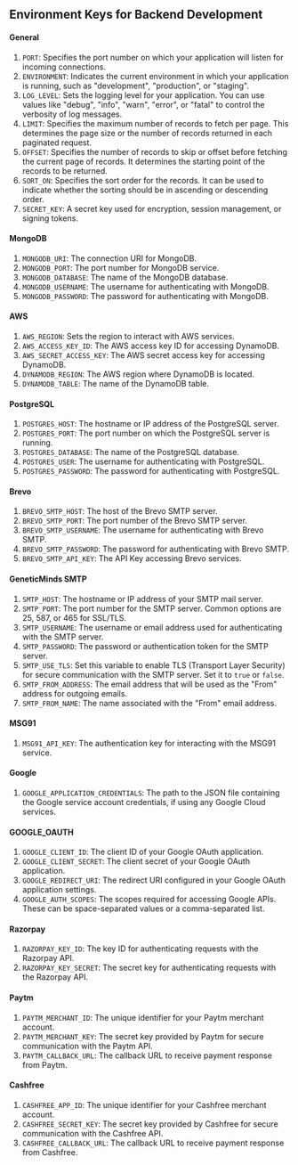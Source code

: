 ## Environment Keys for Backend Development

#### General

1. `PORT`: Specifies the port number on which your application will listen for incoming connections.
2. `ENVIRONMENT`: Indicates the current environment in which your application is running, such as "development", "production", or "staging".
3. `LOG_LEVEL`: Sets the logging level for your application. You can use values like "debug", "info", "warn", "error", or "fatal" to control the verbosity of log messages.
4. `LIMIT`: Specifies the maximum number of records to fetch per page. This determines the page size or the number of records returned in each paginated request.
5. `OFFSET`: Specifies the number of records to skip or offset before fetching the current page of records. It determines the starting point of the records to be returned.
6. `SORT_ON`: Specifies the sort order for the records. It can be used to indicate whether the sorting should be in ascending or descending order.
7. `SECRET_KEY`: A secret key used for encryption, session management, or signing tokens.

#### MongoDB

1. `MONGODB_URI`: The connection URI for MongoDB.
2. `MONGODB_PORT`: The port number for MongoDB service.
3. `MONGODB_DATABASE`: The name of the MongoDB database.
4. `MONGODB_USERNAME`: The username for authenticating with MongoDB.
5. `MONGODB_PASSWORD`: The password for authenticating with MongoDB.

#### AWS

1. `AWS_REGION`: Sets the region to interact with AWS services.
2. `AWS_ACCESS_KEY_ID`: The AWS access key ID for accessing DynamoDB.
3. `AWS_SECRET_ACCESS_KEY`: The AWS secret access key for accessing DynamoDB.
4. `DYNAMODB_REGION`: The AWS region where DynamoDB is located.
5. `DYNAMODB_TABLE`: The name of the DynamoDB table.

#### PostgreSQL

1. `POSTGRES_HOST`: The hostname or IP address of the PostgreSQL server.
2. `POSTGRES_PORT`: The port number on which the PostgreSQL server is running.
3. `POSTGRES_DATABASE`: The name of the PostgreSQL database.
4. `POSTGRES_USER`: The username for authenticating with PostgreSQL.
5. `POSTGRES_PASSWORD`: The password for authenticating with PostgreSQL.

#### Brevo

1. `BREVO_SMTP_HOST`: The host of the Brevo SMTP server.
2. `BREVO_SMTP_PORT`: The port number of the Brevo SMTP server.
3. `BREVO_SMTP_USERNAME`: The username for authenticating with Brevo SMTP.
4. `BREVO_SMTP_PASSWORD`: The password for authenticating with Brevo SMTP.
5. `BREVO_SMTP_API_KEY`: The API Key accessing Brevo services.

#### GeneticMinds SMTP

1. `SMTP_HOST`: The hostname or IP address of your SMTP mail server.
2. `SMTP_PORT`: The port number for the SMTP server. Common options are 25, 587, or 465 for SSL/TLS.
3. `SMTP_USERNAME`: The username or email address used for authenticating with the SMTP server.
4. `SMTP_PASSWORD`: The password or authentication token for the SMTP server.
5. `SMTP_USE_TLS`: Set this variable to enable TLS (Transport Layer Security) for secure communication with the SMTP server. Set it to `true` or `false`.
6. `SMTP_FROM_ADDRESS`: The email address that will be used as the "From" address for outgoing emails.
7. `SMTP_FROM_NAME`: The name associated with the "From" email address.

#### MSG91

1. `MSG91_API_KEY`: The authentication key for interacting with the MSG91 service.

#### Google

1. `GOOGLE_APPLICATION_CREDENTIALS`: The path to the JSON file containing the Google service account credentials, if using any Google Cloud services.

#### GOOGLE_OAUTH

1. `GOOGLE_CLIENT_ID`: The client ID of your Google OAuth application.
2. `GOOGLE_CLIENT_SECRET`: The client secret of your Google OAuth application.
3. `GOOGLE_REDIRECT_URI`: The redirect URI configured in your Google OAuth application settings.
4. `GOOGLE_AUTH_SCOPES`: The scopes required for accessing Google APIs. These can be space-separated values or a comma-separated list.

#### Razorpay

1. `RAZORPAY_KEY_ID`: The key ID for authenticating requests with the Razorpay API.
2. `RAZORPAY_KEY_SECRET`: The secret key for authenticating requests with the Razorpay API.

#### Paytm

1. `PAYTM_MERCHANT_ID`: The unique identifier for your Paytm merchant account.
2. `PAYTM_MERCHANT_KEY`: The secret key provided by Paytm for secure communication with the Paytm API.
3. `PAYTM_CALLBACK_URL`: The callback URL to receive payment response from Paytm.

#### Cashfree

1. `CASHFREE_APP_ID`: The unique identifier for your Cashfree merchant account.
2. `CASHFREE_SECRET_KEY`: The secret key provided by Cashfree for secure communication with the Cashfree API.
3. `CASHFREE_CALLBACK_URL`: The callback URL to receive payment response from Cashfree.

